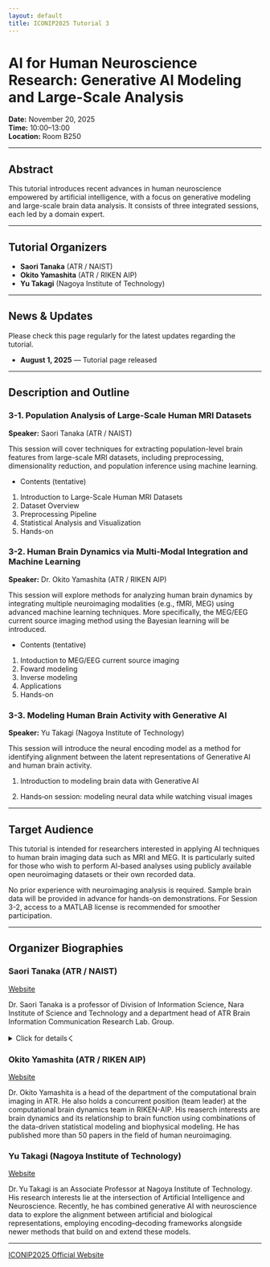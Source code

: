 ```yaml
---
layout: default
title: ICONIP2025 Tutorial 3
---
```


# AI for Human Neuroscience Research: Generative AI Modeling and Large-Scale Analysis

**Date:** November 20, 2025  
**Time:** 10:00–13:00  
**Location:** Room B250

---

## Abstract

This tutorial introduces recent advances in human neuroscience empowered by artificial intelligence, with a focus on generative modeling and large-scale brain data analysis. It consists of three integrated sessions, each led by a domain expert.

---

## Tutorial Organizers

- **Saori Tanaka** (ATR / NAIST)  
- **Okito Yamashita** (ATR / RIKEN AIP)  
- **Yu Takagi** (Nagoya Institute of Technology)

---

## News & Updates

Please check this page regularly for the latest updates regarding the tutorial.

- **August 1, 2025** — Tutorial page released

---

## Description and Outline

### 3-1. Population Analysis of Large-Scale Human MRI Datasets  
**Speaker:** Saori Tanaka (ATR / NAIST)

This session will cover techniques for extracting population-level brain features from large-scale MRI datasets, including preprocessing, dimensionality reduction, and population inference using machine learning.

- Contents (tentative)
1. Introduction to Large-Scale Human MRI Datasets  
2. Dataset Overview  
3. Preprocessing Pipeline  
4. Statistical Analysis and Visualization
5. Hands-on

### 3-2. Human Brain Dynamics via Multi-Modal Integration and Machine Learning 
**Speaker:** Dr. Okito Yamashita (ATR / RIKEN AIP)

This session will explore methods for analyzing human brain dynamics by integrating multiple neuroimaging modalities (e.g., fMRI, MEG) using advanced machine learning techniques. More specifically, the MEG/EEG current source imaging method using the Bayesian learning will be introduced.

- Contents (tentative)
1. Intoduction to MEG/EEG current source imaging
2. Foward modeling
3. Inverse modeling
4. Applications
5. Hands-on

### 3-3. Modeling Human Brain Activity with Generative AI  
**Speaker:** Yu Takagi (Nagoya Institute of Technology)

This session will introduce the neural encoding model as a method for identifying alignment between the latent representations of Generative AI and human brain activity.

1. Introduction to modeling brain data with Generative AI

2. Hands‑on session: modeling neural data while watching visual images

---

## Target Audience

This tutorial is intended for researchers interested in applying AI techniques to human brain imaging data such as MRI and MEG. It is particularly suited for those who wish to perform AI-based analyses using publicly available open neuroimaging datasets or their own recorded data. 

No prior experience with neuroimaging analysis is required. Sample brain data will be provided in advance for hands-on demonstrations. For Session 3-2, access to a MATLAB license is recommended for smoother participation.

---

## Organizer Biographies

### Saori Tanaka (ATR / NAIST)  

[Website](https://xsaori.github.io/)

Dr. Saori Tanaka is a professor of Division of Information Science, Nara Institute of Science and Technology and a department head of ATR Brain Information Communication Research Lab. Group.
<details>
<summary>Click for detailsく</summary>

Dr. Saori Tanaka began her research career in 2001 as a graduate student in computational neuroscience at the Nara Institute of Science and Technology (NAIST). Her early work contributed foundational computational models of human decision-making, particularly in the area of temporal discounting. Her 2004 publication in Nature Neuroscience on this topic has been cited over 1,000 times and has had a significant impact on the development of the field. In recognition of this achievement, she received the Best Paper Award, Best Research Award, and Encouragement Award from the Japan Neural Networks Society in 2005.

As data science rapidly advanced, Dr. Tanaka became increasingly interested in integrating hypothesis-driven and data-driven approaches. In recent years, she has played a leading role in several national neuroscience flagship projects funded by MEXT and AMED. In particular, she has spearheaded the construction of open-access MRI data repositories comprising thousands of patients with brain disorders (Tanaka et al., 2022, Scientific Data). Recognizing the need for improved infrastructure and policy, she has actively advocated for enhanced data-sharing practices in Japan.
</details>

### Okito Yamashita (ATR / RIKEN AIP)  

[Website](https://bicr.atr.jp/~oyamashi/?lang=en)

Dr. Okito Yamashita is a head of the department of the computational brain imaging in ATR. He also holds a concurrent position (team leader) at the computational brain dynamics team in RIKEN-AIP. His reaserch interests are brain dynamics and its relationship to brain function using combinations of the data-driven statistical modeling and biophysical modeling. He has published more than 50 papers in the field of human neuroimaging.


### Yu Takagi (Nagoya Institute of Technology)  

[Website](https://yu-takagi.github.io/)

Dr. Yu Takagi is an Associate Professor at Nagoya Institute of Technology. His research interests lie at the intersection of Artificial Intelligence and Neuroscience. Recently, he has combined generative AI with neuroscience data to explore the alignment between artificial and biological representations, employing encoding–decoding frameworks alongside newer methods that build on and extend these models.

---

[ICONIP2025 Official Website](https://iconip2025.org)